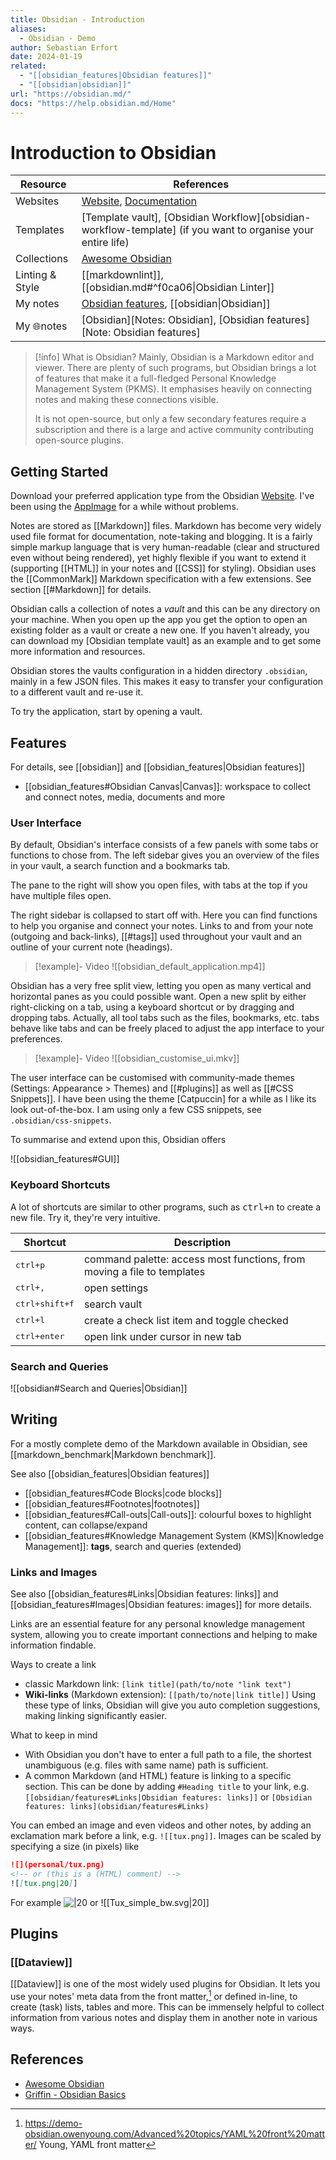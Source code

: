 ```yaml
---
title: Obsidian - Introduction
aliases:
  - Obsidian - Demo
author: Sebastian Erfort
date: 2024-01-19
related:
  - "[[obsidian_features|Obsidian features]]"
  - "[[obsidian|obsidian]]"
url: "https://obsidian.md/"
docs: "https://help.obsidian.md/Home"
---
```


# Introduction to Obsidian

| Resource        | References                                                                                                                                                                                                                                                                                                         |
| --------------- | ------------------------------------------------------------------------------------------------------------------------------------------------------------------------------------------------------------------------------------------------------------------------------------------------------------------ |
| Websites        | [Website], [Documentation] |
| Templates       | [Template vault], [Obsidian Workflow][obsidian-workflow-template] (if you want to organise your entire life) |
| Collections     | [Awesome Obsidian] |
| Linting & Style | [[markdownlint]], [[obsidian.md#^f0ca06\|Obsidian Linter]] |
| My notes        | [Obsidian features](obsidian_features.md), [[obsidian\|Obsidian]] |
| My 🌐notes      | [Obsidian][Notes: Obsidian], [Obsidian features][Note: Obsidian features] |

> [!info] What is Obsidian?
> Mainly, Obsidian is a Markdown editor and viewer. There are plenty of such programs, but Obsidian brings a lot of features that make it a full-fledged Personal Knowledge Management System (PKMS). It emphasises heavily on connecting notes and making these connections visible.
>
> It is not open-source, but only a few secondary features require a subscription and there is a large and active community contributing open-source plugins.


## Getting Started

Download your preferred application type from the Obsidian [Website]. I've been using the [AppImage](https://appimage.org) for a while without problems.

Notes are stored as [[Markdown]] files. Markdown has become very widely used file format for documentation, note-taking and blogging. It is a fairly simple markup language that is very human-readable (clear and structured even without being rendered), yet highly flexible if you want to extend it (supporting [[HTML]] in your notes and [[CSS]] for styling). Obsidian uses the [[CommonMark]] Markdown specification with a few extensions. See section [[#Markdown]] for details.

Obsidian calls a collection of notes a *vault* and this can be any directory on your machine. When you open up the app you get the option to open an existing folder as a vault or create a new one. If you haven't already, you can download my [Obsidian template vault] as an example and to get some more information and resources.

Obsidian stores the vaults configuration in a hidden directory `.obsidian`, mainly in a few JSON files. This makes it easy to transfer your configuration to a different vault and re-use it.

To try the application, start by opening a vault.


## Features

For details, see [[obsidian]] and [[obsidian_features|Obsidian features]]

- [[obsidian_features#Obsidian Canvas|Canvas]]: workspace to collect and connect notes, media, documents and more

### User Interface

By default, Obsidian's interface consists of a few panels with some tabs or functions to chose from. The left sidebar gives you an overview of the files in your vault, a search function and a bookmarks tab.

The pane to the right will show you open files, with tabs at the top if you have multiple files open.

The right sidebar is collapsed to start off with.  Here you can find functions to help you organise and connect your notes. Links to and from your note (outgoing and back-links), [[#tags]] used throughout your vault and an outline of your current note (headings).

> [!example]- Video
> ![[obsidian_default_application.mp4]]

Obsidian has a very free split view, letting you open as many vertical and horizontal panes as you could possible want. Open a new split by either right-clicking on a tab, using a keyboard shortcut or by dragging and dropping tabs. Actually, all tool tabs such as the files, bookmarks, etc. tabs behave like tabs and can be freely placed to adjust the app interface to your preferences.

> [!example]- Video
> ![[obsidian_customise_ui.mkv]]

The user interface can be customised with community-made themes (Settings: Appearance > Themes) and [[#plugins]] as well as [[#CSS Snippets]]. I have been using the theme [Catpuccin] for a while as I like its look out-of-the-box. I am using only a few CSS snippets, see `.obsidian/css-snippets`.

To summarise and extend upon this, Obsidian offers

![[obsidian_features#GUI]]


### Keyboard Shortcuts

A lot of shortcuts are similar to other programs, such as <kbd>ctrl+n</kbd> to create a new file. Try it, they're very intuitive.

| Shortcut | Description |
| ---- | ---- |
| <kbd>ctrl+p</kbd> | command palette: access most functions, from moving a file to templates |
| <kbd>ctrl+,</kbd> | open settings |
| <kbd>ctrl+shift+f</kbd> | search vault |
| <kbd>ctrl+l</kbd> | create a check list item and toggle checked |
| <kbd>ctrl+enter</kbd> | open link under cursor in new tab |


### Search and Queries
 
 ![[obsidian#Search and Queries|Obsidian]]


## Writing

For a mostly complete demo of the Markdown available in Obsidian, see [[markdown_benchmark|Markdown benchmark]].

See also [[obsidian_features|Obsidian features]]

- [[obsidian_features#Code Blocks|code blocks]]
- [[obsidian_features#Footnotes|footnotes]]
- [[obsidian_features#Call-outs|Call-outs]]: colourful boxes to highlight content, can collapse/expand
- [[obsidian_features#Knowledge Management System (KMS)|Knowledge Management]]: **tags**, search and queries (extended)

### Links and Images

See also [[obsidian_features#Links|Obsidian features: links]] and [[obsidian_features#Images|Obsidian features: images]] for more details.

Links are an essential feature for any personal knowledge management system, allowing you to create important connections and helping to make information findable.

Ways to create a link

- classic Markdown link: `[link title](path/to/note "link text")`
- **Wiki-links** (Markdown extension): `[[path/to/note|link title]]`
  Using these type of links, Obsidian will give you auto completion suggestions, making linking significantly easier.

What to keep in mind

- With Obsidian you don't have to enter a full path to a file, the shortest unambiguous (e.g. files with same name) path is sufficient.
- A common Markdown (and HTML) feature is linking to a specific section. This can be done by adding `#Heading title` to your link, e.g. `[[obsidian/features#Links|Obsidian features: links]]` or `[Obsidian features: links](obsidian/features#Links)`

You can embed an image and even videos and other notes, by adding an exclamation mark before a link, e.g. `![[tux.png]]`. Images can be scaled by specifying a size (in pixels) like

```markdown
![](personal/tux.png)
<!-- or (this is a (HTML) comment) -->
![[tux.png|20]]
```

For example
![|20](Tux_simple_bw.svg)
or
![[Tux_simple_bw.svg|20]]

## Plugins

### [[Dataview]]

[[Dataview]] is one of the most widely used plugins for Obsidian. It lets you use your notes' meta data from the front matter,[^young] or defined in-line, to create (task) lists, tables and more. This can be immensely helpful to collect information from various notes and display them in another note in various ways.

## References

- [Awesome Obsidian]
- [Griffin - Obsidian Basics][griffin]

[Website]: <https://obsidian.md/>
[Documentation]: <https://help.obsidian.md/Home>
[Awesome Obsidian]: <https://gitlab.com/treetanium1/resources/obsidian/obsidian-template>
[obsidian-linter]: <https://github.com/platers/obsidian-linter>
[griffin]:  <https://rossgriffin.com/tutorials/obsidian-basics-guide/> "Griffin - Obsidian Basics"
[^griffin]:  [griffin]
[^young]: <https://demo-obsidian.owenyoung.com/Advanced%20topics/YAML%20front%20matter/> Young, YAML front matter
[^mkdocs-attrlist]: e.g. in Python-Markdown extension `attr_list`
[Notes: Obsidian]: <https://sebastianerfort.github.io/notes/seb_pub/tech/productivity/Obsidian/Obsidian/>
[Notes: Obsidian features]: <https://sebastianerfort.github.io/notes/seb_pub/tech/productivity/Obsidian/features/>
[Template vault]: <https://gitlab.com/treetanium1/resources/obsidian/obsidian-template>
[obsidian-workflow-template]: <https://github.com/mathisgauthey/obsidian-workflow-template>

